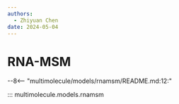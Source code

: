 ```yaml
---
authors:
  - Zhiyuan Chen
date: 2024-05-04
---
```


# RNA-MSM

--8<-- "multimolecule/models/rnamsm/README.md:12:"

::: multimolecule.models.rnamsm
